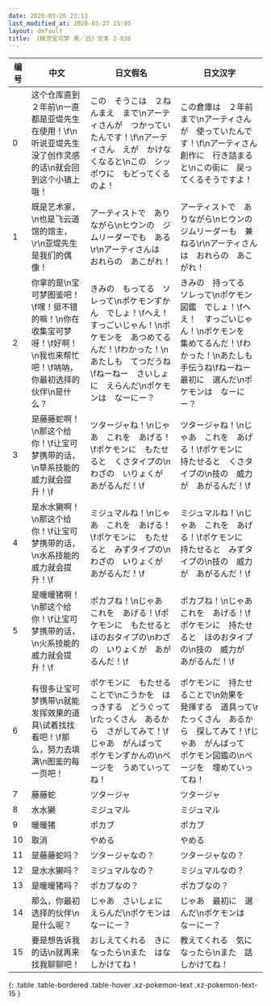 ```yaml
---
date: 2020-03-26 23:13
last_modified_at: 2020-03-27 15:05
layout: default
title: 《精灵宝可梦 黑／白》文本 2-030
---
```

| 编号 | 中文 | 日文假名 | 日文汉字 |
| ---- | ---- | ---- | --- |
| 0 | 这个仓库直到２年前\n一直都是亚堤先生在使用！\f\n听说亚堤先生没了创作灵感的话\n就会回到这个小镇上哦！ | この　そうこは　２ねんまえ　まで\nアーティさんが　つかっていたんです！\f\nアーティさん　えが　かけなくなると\nこの　シッポウに　もどってくるのよ！ | この倉庫は　２年前まで\nアーティさんが　使っていたんです！\f\nアーティさん　創作に　行き詰まると\nこの街に　戻ってくるそうですよ！ |
| 1 | 既是艺术家，\n也是飞云道馆的馆主，\r\n亚堤先生是我们的偶像！ | アーティストで　ありながら\nヒウンの　ジムリーダーでも　ある\r\nアーティさんは　おれらの　あこがれ！ | アーティストで　ありながら\nヒウンの　ジムリーダーも　兼ねる\r\nアーティさんは　おれらの　あこがれ！ |
| 2 | 你拿的是\n宝可梦图鉴吧！\f嘿！挺不错的嘛！\n你在收集宝可梦呀！\f好啊！\n我也来帮忙吧！\f呐呐，你最初选择的伙伴\n是什么？ | きみの　もってる　ソレって\nポケモンずかん　でしょ！\fへえ！　すっごいじゃん！\nポケモンを　あつめてるんだ！\fわかった！\nあたしも　てつだうね\fねーねー　さいしょに　えらんだ\nポケモンは　なーにー？ | きみの　持ってる　ソレって\nポケモン図鑑　でしょ！\fへえ！　すっごいじゃん！\nポケモンを　集めてるんだ！\fわかった！\nあたしも　手伝うね\fねーねー　最初に　選んだ\nポケモンは　なーにー？ |
| 3 | 是藤藤蛇啊！\n那这个给你！\f让宝可梦携带的话，\n草系技能的威力就会提升！\f | ツタージャね！\nじゃあ　これを　あげる！\fポケモンに　もたせると　くさタイプの\nわざの　いりょくが　あがるんだ！\f | ツタージャね！\nじゃあ　これを　あげる！\fポケモンに　持たせると　くさタイプの\n技の　威力が　あがるんだ！\f |
| 4 | 是水水獭啊！\n那这个给你！\f让宝可梦携带的话，\n水系技能的威力就会提升！\f | ミジュマルね！\nじゃあ　これを　あげる！\fポケモンに　もたせると　みずタイプの\nわざの　いりょくが　あがるんだ！\f | ミジュマルね！\nじゃあ　これを　あげる！\fポケモンに　持たせると　みずタイプの\n技の　威力が　あがるんだ！\f |
| 5 | 是暖暖猪啊！\n那这个给你！\f让宝可梦携带的话，\n火系技能的威力就会提升！\f | ポカブね！\nじゃあ　これを　あげる！\fポケモンに　もたせると　ほのおタイプの\nわざの　いりょくが　あがるんだ！\f | ポカブね！\nじゃあ　これを　あげる！\fポケモンに　持たせると　ほのおタイプの\n技の　威力が　あがるんだ！\f |
| 6 | 有很多让宝可梦携带\n就能发挥效果的道具\试着找找看吧！\f那么，努力去填满\n图鉴的每一页吧！ | ポケモンに　もたせることで\nこうかを　はっきする　どうぐって\rたっくさん　あるから　さがしてみて！\fじゃあ　がんばって　ポケモンずかんの\nページを　うめていってね！ | ポケモンに　持たせることで\n効果を　発揮する　道具って\rたっくさん　あるから　探してみて！\fじゃあ　がんばって　ポケモン図鑑の\nページを　埋めていってね！ |
| 7 | 藤藤蛇 | ツタージャ | ツタージャ |
| 8 | 水水獭 | ミジュマル | ミジュマル |
| 9 | 暖暖猪 | ポカブ | ポカブ |
| 10 | 取消 | やめる | やめる |
| 11 | 是藤藤蛇吗？ | ツタージャなの？ | ツタージャなの？ |
| 12 | 是水水獭吗？ | ミジュマルなの？ | ミジュマルなの？ |
| 13 | 是暖暖猪吗？ | ポカブなの？ | ポカブなの？ |
| 14 | 那么，你最初选择的伙伴\n是什么呢？ | じゃあ　さいしょに　えらんだ\nポケモンは　なーにー？ | じゃあ　最初に　選んだ\nポケモンは　なーにー？ |
| 15 | 要是想告诉我的话\n就再来找我聊聊吧！ | おしえてくれる　きになったら\nまた　はなしかけてね！ | 教えてくれる　気になったら\nまた　話しかけてね！ |
{: .table .table-bordered .table-hover .xz-pokemon-text .xz-pokemon-text-15 }